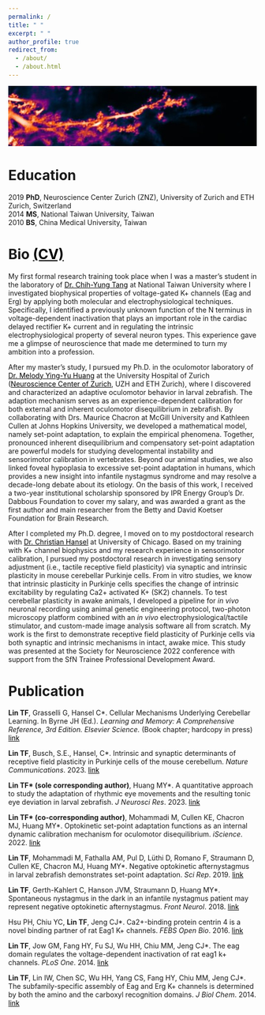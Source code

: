 ```yaml
---
permalink: /
title: " "
excerpt: " "
author_profile: true
redirect_from: 
  - /about/
  - /about.html
---
```


![purkinje cell](/images/AVG_011_006_093_OUT_MotCor.jpg)

Education
=

2019 **PhD**, Neuroscience Center Zurich (ZNZ), University of Zurich and ETH Zurich, Switzerland<br>
2014 **MS**, National Taiwan University, Taiwan<br>
2010 **BS**, China Medical University, Taiwan


Bio  <a href="https://drive.google.com/file/d/1wPsGIdhGPTzao9tjaeOibYhgvG0w3zLN/view?usp=sharing" style="color: black;">(CV)</a>
=

My first formal research training took place when I was a master’s student in the laboratory of <a href="http://physiology.mc.ntu.edu.tw/En/Faculty/Faculty?id=38&openid=2" style="color: black;">Dr. Chih-Yung Tang</a> at National Taiwan University where I investigated biophysical properties of voltage-gated K+ channels (Eag and Erg) by applying both molecular and electrophysiological techniques. Specifically, I identified a previously unknown function of the N terminus in voltage-dependent inactivation that plays an important role in the cardiac delayed rectifier K+ current and in regulating the intrinsic electrophysiological property of several neuron types. This experience gave me a glimpse of neuroscience that made me determined to turn my ambition into a profession. 

After my master’s study, I pursued my Ph.D. in the oculomotor laboratory of <a href="https://zfin.org/action/profile/view/ZDB-LAB-160602-1" style="color: black;">Dr. Melody Ying-Yu Huang</a> at the University Hospital of Zurich (<a href="https://www.neuroscience.uzh.ch/en.html" style="color: black;">Neuroscience Center of Zurich</a>, UZH and ETH Zurich), where I discovered and characterized an adaptive oculomotor behavior in larval zebrafish. The adaption mechanism serves as an experience-dependent calibration for both external and inherent oculomotor disequilibrium in zebrafish. By collaborating with Drs. Maurice Chacron at McGill University and Kathleen Cullen at Johns Hopkins University, we developed a mathematical model, namely set-point adaptation, to explain the empirical phenomena. Together, pronounced inherent disequilibrium and compensatory set-point adaptation are powerful models for studying developmental instability and sensorimotor calibration in vertebrates. Beyond our animal studies, we also linked foveal hypoplasia to excessive set-point adaptation in humans, which provides a new insight into infantile nystagmus syndrome and may resolve a decade-long debate about its etiology. On the basis of this work, I received a two-year institutional scholarship sponsored by IPR Energy Group’s Dr. Dabbous Foundation to cover my salary, and was awarded a grant as the first author and main researcher from the Betty and David Koetser Foundation for Brain Research.

After I completed my Ph.D. degree, I moved on to my postdoctoral research with <a href="http://www.hansellab-uchicago.com/" style="color: black;">Dr. Christian Hansel</a> at University of Chicago. Based on my training with K+ channel biophysics and my research experience in sensorimotor calibration, I pursued my postdoctoral research in investigating sensory adjustment (i.e., tactile receptive field plasticity) via synaptic and intrinsic plasticity in mouse cerebellar Purkinje cells. From in vitro studies, we know that intrinsic plasticity in Purkinje cells specifies the change of intrinsic excitability by regulating Ca2+ activated K+ (SK2) channels. To test cerebellar plasticity in awake animals, I developed a pipeline for _in vivo_ neuronal recording using animal genetic engineering protocol, two-photon microscopy platform combined with an _in vivo_ electrophysiological/tactile stimulator, and custom-made image analysis software all from scratch. My work is the first to demonstrate receptive field plasticity of Purkinje cells via both synaptic and intrinsic mechanisms in intact, awake mice. This study was presented at the Society for Neuroscience 2022 conference with support from the SfN Trainee Professional Development Award.

Publication
=

**Lin TF**, Grasselli G, Hansel C\*. Cellular Mechanisms Underlying Cerebellar Learning. In Byrne JH (Ed.). *Learning and Memory: A Comprehensive Reference, 3rd Edition. Elsevier Science.* (Book chapter; hardcopy in press) <a href="https://www.sciencedirect.com/science/article/abs/pii/B9780443157547000171?via%3Dihub" style="color: black;">link</a>

**Lin TF**, Busch, S.E., Hansel, C\*. Intrinsic and synaptic determinants of receptive field plasticity in Purkinje cells of the mouse cerebellum. *Nature Communications*. 2023. <a href="https://www.nature.com/articles/s41467-024-48373-3" style="color: black;">link</a>

**Lin TF\* (sole corresponding author)**, Huang MY\*. A quantitative approach to study the adaptation of rhythmic eye movements and the resulting tonic eye deviation in larval zebrafish. *J Neurosci Res*. 2023. <a href="https://onlinelibrary.wiley.com/doi/full/10.1002/jnr.25220" style="color: black;">link</a>

**Lin TF\* (co-corresponding author)**, Mohammadi M, Cullen KE, Chacron MJ, Huang MY\*. Optokinetic set-point adaptation functions as an internal dynamic calibration mechanism for oculomotor disequilibrium. *iScience*. 2022. <a href="https://www.cell.com/action/showPdf?pii=S2589-0042%2822%2901607-8" style="color: black;">link</a>

**Lin TF**, Mohammadi M, Fathalla AM, Pul D, Lüthi D, Romano F, Straumann D, Cullen KE, Chacron MJ, Huang MY\*. Negative optokinetic afternystagmus in larval zebrafish demonstrates set-point adaptation. *Sci Rep*. 2019. <a href="https://www.nature.com/articles/s41598-019-55457-4.pdf" style="color: black;">link</a>

**Lin TF**, Gerth-Kahlert C, Hanson JVM, Straumann D, Huang MY\*. Spontaneous nystagmus in the dark in an infantile nystagmus patient may represent negative optokinetic afternystagmus. *Front Neurol*. 2018. <a href="https://www.readcube.com/articles/10.3389/fneur.2018.00151" style="color: black;">link</a>

Hsu PH, Chiu YC, **Lin TF**, Jeng CJ\*. Ca2+-binding protein centrin 4 is a novel binding partner of rat Eag1 K+ channels. *FEBS Open Bio*. 2016. <a href="https://febs.onlinelibrary.wiley.com/doi/epdf/10.1002/2211-5463.12045" style="color: black;">link</a>

**Lin TF**, Jow GM, Fang HY, Fu SJ, Wu HH, Chiu MM, Jeng CJ\*. The eag domain regulates the voltage-dependent inactivation of rat eag1 k+ channels. *PLoS One*. 2014. <a href="https://journals.plos.org/plosone/article/file?id=10.1371/journal.pone.0110423&type=printable" style="color: black;">link</a>

**Lin TF**, Lin IW, Chen SC, Wu HH, Yang CS, Fang HY, Chiu MM, Jeng CJ\*. The subfamily-specific assembly of Eag and Erg K+ channels is determined by both the amino and the carboxyl recognition domains. *J Biol Chem*. 2014. <a href="https://www.jbc.org/action/showPdf?pii=S0021-9258%2820%2933085-4" style="color: black;">link</a>
